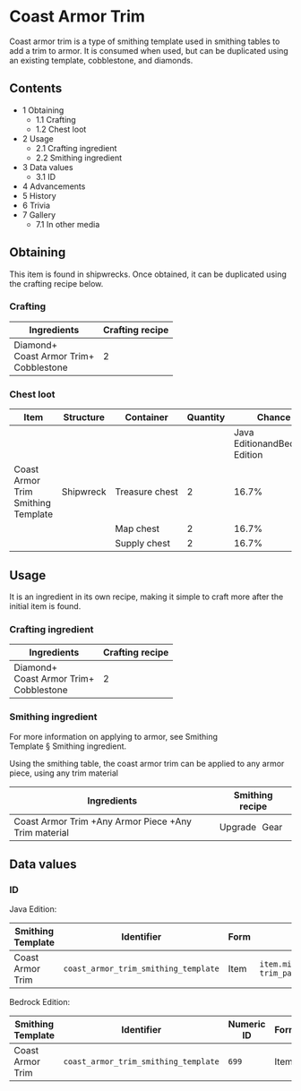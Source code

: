 # Coast Armor Trim
Coast armor trim is a type of smithing template used in smithing tables to add a trim to armor. It is consumed when used, but can be duplicated using an existing template, cobblestone, and diamonds.

## Contents
- 1 Obtaining
	- 1.1 Crafting
	- 1.2 Chest loot
- 2 Usage
	- 2.1 Crafting ingredient
	- 2.2 Smithing ingredient
- 3 Data values
	- 3.1 ID
- 4 Advancements
- 5 History
- 6 Trivia
- 7 Gallery
	- 7.1 In other media

## Obtaining
This item is found in shipwrecks. Once obtained, it can be duplicated using the crafting recipe below.

### Crafting
| Ingredients                                    | Crafting recipe |
|------------------------------------------------|-----------------|
| Diamond+<br/>Coast Armor Trim+<br/>Cobblestone | 2               |

### Chest loot
| Item                               | Structure | Container      | Quantity | Chance                         |
|------------------------------------|-----------|----------------|----------|--------------------------------|
|                                    |           |                |          | Java EditionandBedrock Edition |
| Coast Armor Trim Smithing Template | Shipwreck | Treasure chest | 2        | 16.7%                          |
|                                    |           | Map chest      | 2        | 16.7%                          |
|                                    |           | Supply chest   | 2        | 16.7%                          |

## Usage
It is an ingredient in its own recipe, making it simple to craft more after the initial item is found.

### Crafting ingredient
| Ingredients                                    | Crafting recipe |
|------------------------------------------------|-----------------|
| Diamond+<br/>Coast Armor Trim+<br/>Cobblestone | 2               |

### Smithing ingredient
For more information on applying to armor, see Smithing Template § Smithing ingredient.

Using the smithing table, the coast armor trim can be applied to any armor piece, using any trim material

| Ingredients                                          | Smithing recipe |
|------------------------------------------------------|-----------------|
| Coast Armor Trim +Any Armor Piece +Any Trim material | Upgrade Gear    |

## Data values
### ID
Java Edition:

| Smithing Template | Identifier                           | Form | Translation key                                                                        |
|-------------------|--------------------------------------|------|----------------------------------------------------------------------------------------|
| Coast Armor Trim  | `coast_armor_trim_smithing_template` | Item | `item.minecraft.coast_armor_trim_smithing_template`<br/>`trim_pattern.minecraft.coast` |

Bedrock Edition:

| Smithing Template | Identifier                           | Numeric ID | Form | Translation key                                             |
|-------------------|--------------------------------------|------------|------|-------------------------------------------------------------|
| Coast Armor Trim  | `coast_armor_trim_smithing_template` | `699`      | Item | `item.smithing_template.name`<br/>`trim_pattern.coast.name` |


